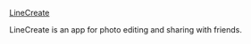 [LineCreate](https://kseniyabr.github.io/LineCreate/)

LineCreate is an app for photo editing and sharing with friends.


